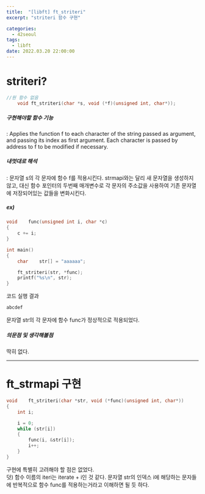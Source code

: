 ```yaml
---
title:  "[libft] ft_striteri"
excerpt: "striteri 함수 구현"

categories:
  - 42seoul
tags:
  - libft
date: 2022.03.20 22:00:00
---
```


# striteri?

```c
//원 함수 없음
    void ft_striteri(char *s, void (*f)(unsigned int, char*));
```

##### 구현해야할 함수 기능    
:  Applies the function f to each character of the string passed as argument, and passing its index as first argument. Each character is passed by address to f to be modified if necessary.    

##### 내멋대로 해석    
:  문자열 s의 각 문자에 함수 f를 적용시킨다. strmapi와는 달리 새 문자열을 생성하지 않고, 대신 함수 포인터의 두번째 매개변수로 각 문자의 주소값을 사용하여 기존 문자열에 저장되어있는 값들을 변화시킨다.    

##### ex)    
```c
void	func(unsigned int i, char *c)
{
	c += i;
}

int	main()
{
	char	str[] = "aaaaaa";

	ft_striteri(str, *func);
	printf("%s\n", str);
}

```
코드 실행 결과
```c
abcdef
```
문자열 str의 각 문자에 함수 func가 정상적으로 적용되었다.    

##### 의문점 및 생각해볼점    
딱히 없다.    

***

# ft_strmapi 구현

```c
void	ft_striteri(char *str, void (*func)(unsigned int, char*))
{
	int	i;

	i = 0;
	while (str[i])
	{
		func(i, &str[i]);
		i++;
	}
}


```
구현에 특별히 고려해야 할 점은 없었다.    
덧) 함수 이름의 iteri는 iterate + i인 것 같다. 문자열 str의 인덱스 i에 해당하는 문자들에 반복적으로 함수 func를 적용하는거라고 이해하면 될 듯 하다.    

